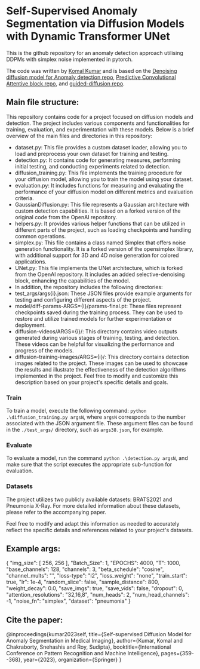 # Self-Supervised Anomaly Segmentation via Diffusion Models with Dynamic Transformer UNet

This is the github repository for an anomaly detection approach utilising DDPMs with simplex noise implemented in
pytorch.

The code was written by [Komal Kumar](https://github.com/MAXNORM8650) and is based on
the [Denoising diffusion model for Anomaly detection repo](https://github.com/Julian-Wyatt/AnoDDPM), [Predictive Convolutional Attentive block repo](https://github.com/ristea/sspcab), and [guided-diffusion repo](https://github.com/openai/guided-diffusion).

## Main file structure:
This repository contains code for a project focused on diffusion models and detection. The project includes various components and functionalities for training, evaluation, and experimentation with these models. Below is a brief overview of the main files and directories in this repository:
* dataset.py: This file provides a custom dataset loader, allowing you to load and preprocess your own dataset for training and testing.
* detection.py: It contains code for generating measures, performing initial testing, and conducting experiments related to detection.
* diffusion_training.py: This file implements the training procedure for your diffusion model, allowing you to train the model using your dataset.
* evaluation.py: It includes functions for measuring and evaluating the performance of your diffusion model on different metrics and evaluation criteria.
* GaussianDiffusion.py: This file represents a Gaussian architecture with custom detection capabilities. It is based on a forked version of the original code from the OpenAI repository.
* helpers.py: It provides various helper functions that can be utilized in different parts of the project, such as loading checkpoints and handling common operations.
* simplex.py: This file contains a class named Simplex that offers noise generation functionality. It is a forked version of the opensimplex library, with additional support for 3D and 4D noise generation for colored applications.
* UNet.py: This file implements the UNet architecture, which is forked from the OpenAI repository. It includes an added selective-denoising block, enhancing the capabilities of the model.
* In addition, the repository includes the following directories:
* test_args/args{i}.json: These JSON files provide example arguments for testing and configuring different aspects of the project.
* model/diff-params-ARGS={i}/params-final.pt: These files represent checkpoints saved during the training process. They can be used to restore and utilize trained models for further experimentation or deployment.
* diffusion-videos/ARGS={i}/: This directory contains video outputs generated during various stages of training, testing, and detection. These videos can be helpful for visualizing the performance and progress of the models.
* diffusion-training-images/ARGS={i}/: This directory contains detection images related to the project. These images can be used to showcase the results and illustrate the effectiveness of the detection algorithms implemented in the project.
Feel free to modify and customize this description based on your project's specific details and goals.
### Train

To train a model, execute the following command: `python .\diffusion_training.py argsN`, where `argsN` corresponds to the number associated with the JSON argument file. These argument files can be found in the `./test_args/` directory, such as `args38.json`, for example.

### Evaluate

To evaluate a model, run the command `python .\detection.py argsN`, and make sure that the script executes the appropriate sub-function for evaluation.

### Datasets

The project utilizes two publicly available datasets: BRATS2021 and Pneumonia X-Ray. For more detailed information about these datasets, please refer to the accompanying paper.

Feel free to modify and adapt this information as needed to accurately reflect the specific details and references related to your project's datasets.
## Example args:

{
  "img_size": [
    256,
    256
  ],
  "Batch_Size": 1,
  "EPOCHS": 4000,
  "T": 1000,
  "base_channels": 128,
  "channels": 3,
  "beta_schedule": "cosine",
  "channel_mults": "",
  "loss-type": "l2",
  "loss_weight": "none",
  "train_start": true,
  "lr": 1e-4,
  "random_slice": false,
  "sample_distance": 800,
  "weight_decay": 0.0,
  "save_imgs": true,
  "save_vids": false,
  "dropout": 0,
  "attention_resolutions": "32,16,8",
  "num_heads": 2,
  "num_head_channels": -1,
  "noise_fn": "simplex",
  "dataset": "pneumonia"
}
## Cite the paper:
@inproceedings{kumar2023self,
  title={Self-supervised Diffusion Model for Anomaly Segmentation in Medical Imaging},
  author={Kumar, Komal and Chakraborty, Snehashis and Roy, Sudipta},
  booktitle={International Conference on Pattern Recognition and Machine Intelligence},
  pages={359--368},
  year={2023},
  organization={Springer}
}


